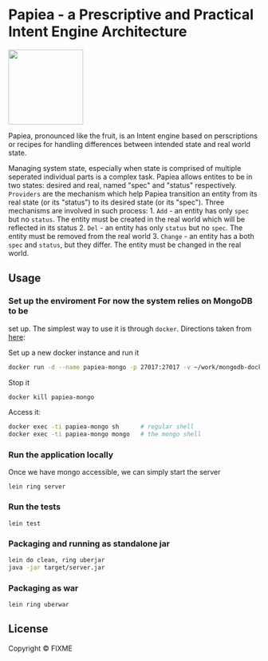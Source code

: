 # Papiea - a Prescriptive and Practical Intent Engine Architecture

<img src="https://upload.wikimedia.org/wikipedia/commons/1/13/Papaya.svg" width="150" height="150">

Papiea, pronounced like the fruit, is an Intent engine based on perscriptions or recipes for handling differences
between intended state and real world state.

Managing system state, especially when state is comprised of multiple seperated individual parts is a complex
task. Papiea allows entites to be in two states: desired and real, named "spec" and "status" respectively. `Providers`
are the mechanism which help Papiea transition an entity from its real state (or its "status") to its desired state (or
its "spec"). Three mechanisms are involved in such process: 1. `Add` - an entity has only `spec` but no `status`. The
entity must be created in the real world which will be reflected in its status 2. `Del` - an entity has only `status`
but no `spec`. The entity must be removed from the real world 3. `Change` - an entity has a both `spec` and `status`,
but they differ. The entity must be changed in the real world.

## Usage

### Set up the enviroment For now the system relies on MongoDB to be
set up. The simplest way to use it is through `docker`. Directions
taken from [here](https://github.com/mvertes/docker-alpine-mongo):

Set up a new docker instance and run it
```sh
docker run -d --name papiea-mongo -p 27017:27017 -v ~/work/mongodb-docker/data:/data/db mvertes/alpine-mongo
```

Stop it
```sh
docker kill papiea-mongo
```

Access it:
```sh
docker exec -ti papiea-mongo sh      # regular shell
docker exec -ti papiea-mongo mongo   # the mongo shell
```

### Run the application locally
Once we have mongo accessible, we can simply start the server

`lein ring server`

### Run the tests

`lein test`

### Packaging and running as standalone jar

```sh
lein do clean, ring uberjar
java -jar target/server.jar
```

### Packaging as war

`lein ring uberwar`

## License

Copyright ©  FIXME
